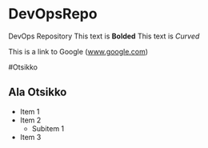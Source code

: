 # DevOpsRepo
DevOps Repository
This text is **Bolded**
This text is *Curved*

This is a link to Google (www.google.com)


#Otsikko

## Ala Otsikko

 * Item 1
 * Item 2
    * Subitem 1
 * Item 3

